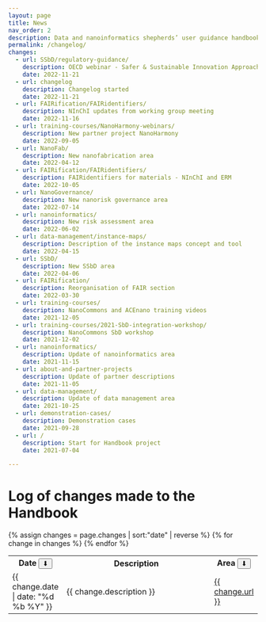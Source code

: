 ```yaml
---
layout: page
title: News
nav_order: 2
description: Data and nanoinformatics shepherds’ user guidance handbook
permalink: /changelog/
changes:
  - url: SSbD/regulatory-guidance/
    description: OECD webinar - Safer & Sustainable Innovation Approach for More Sustainable Nanomaterials & Nano-enabled
    date: 2022-11-21
  - url: changelog
    description: Changelog started
    date: 2022-11-21
  - url: FAIRification/FAIRidentifiers/
    description: NInChI updates from working group meeting
    date: 2022-11-16
  - url: training-courses/NanoHarmony-webinars/
    description: New partner project NanoHarmony
    date: 2022-09-05
  - url: NanoFab/
    description: New nanofabrication area
    date: 2022-04-12
  - url: FAIRification/FAIRidentifiers/
    description: FAIRidentifiers for materials - NInChI and ERM
    date: 2022-10-05
  - url: NanoGovernance/
    description: New nanorisk governance area
    date: 2022-07-14
  - url: nanoinformatics/
    description: New risk assessment area
    date: 2022-06-02
  - url: data-management/instance-maps/
    description: Description of the instance maps concept and tool
    date: 2022-04-15
  - url: SSbD/
    description: New SSbD area
    date: 2022-04-06
  - url: FAIRification/
    description: Reorganisation of FAIR section
    date: 2022-03-30
  - url: training-courses/
    description: NanoCommons and ACEnano training videos
    date: 2021-12-05
  - url: training-courses/2021-SbD-integration-workshop/
    description: NanoCommons SbD workshop
    date: 2021-12-02
  - url: nanoinformatics/
    description: Update of nanoinformatics area
    date: 2021-11-15
  - url: about-and-partner-projects
    description: Update of partner descriptions
    date: 2021-11-05
  - url: data-management/
    description: Update of data management area
    date: 2021-10-25
  - url: demonstration-cases/
    description: Demonstration cases
    date: 2021-09-28
  - url: /
    description: Start for Handbook project
    date: 2021-07-04

---
```

# Log of changes made to the Handbook 
<table  id="changelog">
{% assign changes = page.changes | sort:"date" | reverse %} 
  <tr>
    <th>Date <button onclick="sortTable(1)">&#11015;</button></th>
    <th width="70%">Description</th>
    <th>Area <button onclick="sortTable(3)">&#11015;</button></th>
  </tr>
{% for change in changes %}
    <tr>
      <td>{{ change.date  | date: "%d %b %Y" }}</td>
      <td width="70%">{{ change.description }}</td>
      <td><a href="{{ site.baseurl }}/{{ change.url }}">{{ change.url }}</a></td>
    </tr>
{% endfor %}
</table>

<script>
function sortTable(n) {
  var table, rows, switching, i, x, y, shouldSwitch, dir, switchcount = 0;
  table = document.getElementById("changelog");
  switching = true;
  //Set the sorting direction to ascending:
  dir = "asc"; 
  /*Make a loop that will continue until
  no switching has been done:*/
  while (switching) {
    //start by saying: no switching is done:
    switching = false;
    rows = table.rows;
    /*Loop through all table rows (except the
    first, which contains table headers):*/
    for (i = 1; i < (rows.length - 1); i++) {
      //start by saying there should be no switching:
      shouldSwitch = false;
      /*Get the two elements you want to compare,
      one from current row and one from the next:*/
      x = rows[i].getElementsByTagName("TD")[n];
      y = rows[i + 1].getElementsByTagName("TD")[n];
      /*check if the two rows should switch place,
      based on the direction, asc or desc:*/
      if (dir == "asc") {
        if (x.innerHTML.toLowerCase() > y.innerHTML.toLowerCase()) {
          //if so, mark as a switch and break the loop:
          shouldSwitch= true;
          break;
        }
      } else if (dir == "desc") {
        if (x.innerHTML.toLowerCase() < y.innerHTML.toLowerCase()) {
          //if so, mark as a switch and break the loop:
          shouldSwitch = true;
          break;
        }
      }
    }
    if (shouldSwitch) {
      /*If a switch has been marked, make the switch
      and mark that a switch has been done:*/
      rows[i].parentNode.insertBefore(rows[i + 1], rows[i]);
      switching = true;
      //Each time a switch is done, increase this count by 1:
      switchcount ++;      
    } else {
      /*If no switching has been done AND the direction is "asc",
      set the direction to "desc" and run the while loop again.*/
      if (switchcount == 0 && dir == "asc") {
        dir = "desc";
        switching = true;
      }
    }
  }
}
</script>
